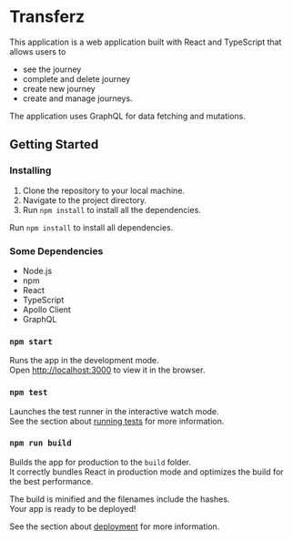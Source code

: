 # Transferz
This application is a web application built with React and TypeScript that allows users to
- see the journey
- complete and delete journey
- create new journey
- create and manage journeys.

The application uses GraphQL for data fetching and mutations.

## Getting Started
### Installing

1. Clone the repository to your local machine.
2. Navigate to the project directory.
3. Run `npm install` to install all the dependencies.

Run `npm install` to install all dependencies.

### Some Dependencies

- Node.js
- npm
- React
- TypeScript
- Apollo Client
- GraphQL

### `npm start`

Runs the app in the development mode.\
Open [http://localhost:3000](http://localhost:3000) to view it in the browser.


### `npm test`

Launches the test runner in the interactive watch mode.\
See the section about [running tests](https://facebook.github.io/create-react-app/docs/running-tests) for more information.

### `npm run build`

Builds the app for production to the `build` folder.\
It correctly bundles React in production mode and optimizes the build for the best performance.

The build is minified and the filenames include the hashes.\
Your app is ready to be deployed!

See the section about [deployment](https://facebook.github.io/create-react-app/docs/deployment) for more information.
